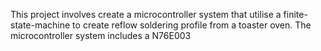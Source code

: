 This project involves create a microcontroller system that utilise a finite-state-machine to create reflow soldering profile from a toaster oven. The microcontroller system includes a N76E003
